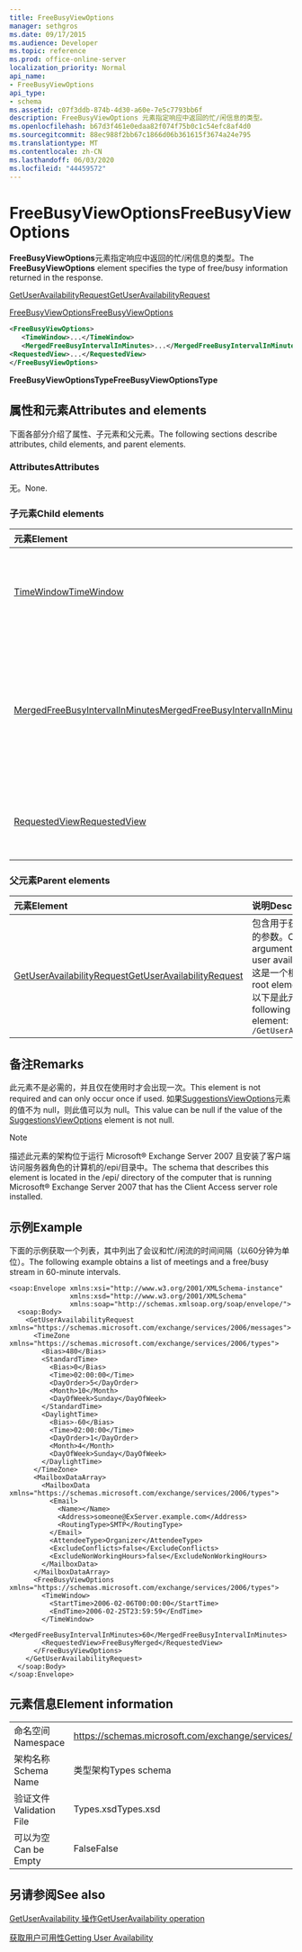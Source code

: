 ```yaml
---
title: FreeBusyViewOptions
manager: sethgros
ms.date: 09/17/2015
ms.audience: Developer
ms.topic: reference
ms.prod: office-online-server
localization_priority: Normal
api_name:
- FreeBusyViewOptions
api_type:
- schema
ms.assetid: c07f3ddb-874b-4d30-a60e-7e5c7793bb6f
description: FreeBusyViewOptions 元素指定响应中返回的忙/闲信息的类型。
ms.openlocfilehash: b67d3f461e0edaa82f074f75b0c1c54efc8af4d0
ms.sourcegitcommit: 88ec988f2bb67c1866d06b361615f3674a24e795
ms.translationtype: MT
ms.contentlocale: zh-CN
ms.lasthandoff: 06/03/2020
ms.locfileid: "44459572"
---
```

# <a name="freebusyviewoptions"></a><span data-ttu-id="a8f57-103">FreeBusyViewOptions</span><span class="sxs-lookup"><span data-stu-id="a8f57-103">FreeBusyViewOptions</span></span>

<span data-ttu-id="a8f57-104">**FreeBusyViewOptions**元素指定响应中返回的忙/闲信息的类型。</span><span class="sxs-lookup"><span data-stu-id="a8f57-104">The **FreeBusyViewOptions** element specifies the type of free/busy information returned in the response.</span></span> 
  
[<span data-ttu-id="a8f57-105">GetUserAvailabilityRequest</span><span class="sxs-lookup"><span data-stu-id="a8f57-105">GetUserAvailabilityRequest</span></span>](getuseravailabilityrequest.md)
  
[<span data-ttu-id="a8f57-106">FreeBusyViewOptions</span><span class="sxs-lookup"><span data-stu-id="a8f57-106">FreeBusyViewOptions</span></span>](freebusyviewoptions.md)
  
```xml
<FreeBusyViewOptions>
   <TimeWindow>...</TimeWindow>
   <MergedFreeBusyIntervalInMinutes>...</MergedFreeBusyIntervalInMinutes>
<RequestedView>...</RequestedView>
</FreeBusyViewOptions>

```

 <span data-ttu-id="a8f57-107">**FreeBusyViewOptionsType**</span><span class="sxs-lookup"><span data-stu-id="a8f57-107">**FreeBusyViewOptionsType**</span></span>
## <a name="attributes-and-elements"></a><span data-ttu-id="a8f57-108">属性和元素</span><span class="sxs-lookup"><span data-stu-id="a8f57-108">Attributes and elements</span></span>

<span data-ttu-id="a8f57-109">下面各部分介绍了属性、子元素和父元素。</span><span class="sxs-lookup"><span data-stu-id="a8f57-109">The following sections describe attributes, child elements, and parent elements.</span></span>
  
### <a name="attributes"></a><span data-ttu-id="a8f57-110">Attributes</span><span class="sxs-lookup"><span data-stu-id="a8f57-110">Attributes</span></span>

<span data-ttu-id="a8f57-111">无。</span><span class="sxs-lookup"><span data-stu-id="a8f57-111">None.</span></span>
  
### <a name="child-elements"></a><span data-ttu-id="a8f57-112">子元素</span><span class="sxs-lookup"><span data-stu-id="a8f57-112">Child elements</span></span>

|<span data-ttu-id="a8f57-113">**元素**</span><span class="sxs-lookup"><span data-stu-id="a8f57-113">**Element**</span></span>|<span data-ttu-id="a8f57-114">**说明**</span><span class="sxs-lookup"><span data-stu-id="a8f57-114">**Description**</span></span>|
|:-----|:-----|
|[<span data-ttu-id="a8f57-115">TimeWindow</span><span class="sxs-lookup"><span data-stu-id="a8f57-115">TimeWindow</span></span>](timewindow.md) <br/> |<span data-ttu-id="a8f57-116">标识查询的用户可用性信息的时间跨度。</span><span class="sxs-lookup"><span data-stu-id="a8f57-116">Identifies the time span queried for the user availability information.</span></span>  <br/> |
|[<span data-ttu-id="a8f57-117">MergedFreeBusyIntervalInMinutes</span><span class="sxs-lookup"><span data-stu-id="a8f57-117">MergedFreeBusyIntervalInMinutes</span></span>](mergedfreebusyintervalinminutes.md) <br/> |<span data-ttu-id="a8f57-118">表示**FreeBusyMerged**视图中两个连续的插槽之间的时间差。</span><span class="sxs-lookup"><span data-stu-id="a8f57-118">Represents the time difference between two successive slots in the **FreeBusyMerged** view.</span></span>  <br/> |
|[<span data-ttu-id="a8f57-119">RequestedView</span><span class="sxs-lookup"><span data-stu-id="a8f57-119">RequestedView</span></span>](requestedview.md) <br/> |<span data-ttu-id="a8f57-120">定义客户端请求的日历信息的类型。</span><span class="sxs-lookup"><span data-stu-id="a8f57-120">Defines the type of calendar information that a client requests.</span></span>  <br/> |
   
### <a name="parent-elements"></a><span data-ttu-id="a8f57-121">父元素</span><span class="sxs-lookup"><span data-stu-id="a8f57-121">Parent elements</span></span>

|<span data-ttu-id="a8f57-122">**元素**</span><span class="sxs-lookup"><span data-stu-id="a8f57-122">**Element**</span></span>|<span data-ttu-id="a8f57-123">**说明**</span><span class="sxs-lookup"><span data-stu-id="a8f57-123">**Description**</span></span>|
|:-----|:-----|
|[<span data-ttu-id="a8f57-124">GetUserAvailabilityRequest</span><span class="sxs-lookup"><span data-stu-id="a8f57-124">GetUserAvailabilityRequest</span></span>](getuseravailabilityrequest.md) <br/> |<span data-ttu-id="a8f57-125">包含用于获取用户可用性信息的参数。</span><span class="sxs-lookup"><span data-stu-id="a8f57-125">Contains the arguments used to obtain user availability information.</span></span> <span data-ttu-id="a8f57-126">这是一个根元素。</span><span class="sxs-lookup"><span data-stu-id="a8f57-126">This is a root element.</span></span>  <br/> <span data-ttu-id="a8f57-127">以下是此元素的 XPath：</span><span class="sxs-lookup"><span data-stu-id="a8f57-127">The following is the XPath to this element:</span></span>  <br/>  `/GetUserAvailabilityRequest` <br/> |
   
## <a name="remarks"></a><span data-ttu-id="a8f57-128">备注</span><span class="sxs-lookup"><span data-stu-id="a8f57-128">Remarks</span></span>

<span data-ttu-id="a8f57-129">此元素不是必需的，并且仅在使用时才会出现一次。</span><span class="sxs-lookup"><span data-stu-id="a8f57-129">This element is not required and can only occur once if used.</span></span> <span data-ttu-id="a8f57-130">如果[SuggestionsViewOptions](suggestionsviewoptions.md)元素的值不为 null，则此值可以为 null。</span><span class="sxs-lookup"><span data-stu-id="a8f57-130">This value can be null if the value of the [SuggestionsViewOptions](suggestionsviewoptions.md) element is not null.</span></span> 
  
> [!NOTE]
> <span data-ttu-id="a8f57-131">描述此元素的架构位于运行 Microsoft® Exchange Server 2007 且安装了客户端访问服务器角色的计算机的/epi/目录中。</span><span class="sxs-lookup"><span data-stu-id="a8f57-131">The schema that describes this element is located in the /epi/ directory of the computer that is running Microsoft® Exchange Server 2007 that has the Client Access server role installed.</span></span> 
  
## <a name="example"></a><span data-ttu-id="a8f57-132">示例</span><span class="sxs-lookup"><span data-stu-id="a8f57-132">Example</span></span>

<span data-ttu-id="a8f57-133">下面的示例获取一个列表，其中列出了会议和忙/闲流的时间间隔（以60分钟为单位）。</span><span class="sxs-lookup"><span data-stu-id="a8f57-133">The following example obtains a list of meetings and a free/busy stream in 60-minute intervals.</span></span>
  
```
<soap:Envelope xmlns:xsi="http://www.w3.org/2001/XMLSchema-instance" 
               xmlns:xsd="http://www.w3.org/2001/XMLSchema" 
               xmlns:soap="http://schemas.xmlsoap.org/soap/envelope/">
  <soap:Body>
    <GetUserAvailabilityRequest xmlns="https://schemas.microsoft.com/exchange/services/2006/messages">
      <TimeZone xmlns="https://schemas.microsoft.com/exchange/services/2006/types">
        <Bias>480</Bias>
        <StandardTime>
          <Bias>0</Bias>
          <Time>02:00:00</Time>
          <DayOrder>5</DayOrder>
          <Month>10</Month>
          <DayOfWeek>Sunday</DayOfWeek>
        </StandardTime>
        <DaylightTime>
          <Bias>-60</Bias>
          <Time>02:00:00</Time>
          <DayOrder>1</DayOrder>
          <Month>4</Month>
          <DayOfWeek>Sunday</DayOfWeek>
        </DaylightTime>
      </TimeZone>
      <MailboxDataArray>
        <MailboxData xmlns="https://schemas.microsoft.com/exchange/services/2006/types">
          <Email>
            <Name></Name>
            <Address>someone@ExServer.example.com</Address>
            <RoutingType>SMTP</RoutingType>
          </Email>
          <AttendeeType>Organizer</AttendeeType>
          <ExcludeConflicts>false</ExcludeConflicts>
          <ExcludeNonWorkingHours>false</ExcludeNonWorkingHours>
        </MailboxData>
      </MailboxDataArray>
      <FreeBusyViewOptions xmlns="https://schemas.microsoft.com/exchange/services/2006/types">
        <TimeWindow>
          <StartTime>2006-02-06T00:00:00</StartTime>
          <EndTime>2006-02-25T23:59:59</EndTime>
        </TimeWindow>
        <MergedFreeBusyIntervalInMinutes>60</MergedFreeBusyIntervalInMinutes>
        <RequestedView>FreeBusyMerged</RequestedView>
      </FreeBusyViewOptions>
    </GetUserAvailabilityRequest>
  </soap:Body>
</soap:Envelope>
```

## <a name="element-information"></a><span data-ttu-id="a8f57-134">元素信息</span><span class="sxs-lookup"><span data-stu-id="a8f57-134">Element information</span></span>

|||
|:-----|:-----|
|<span data-ttu-id="a8f57-135">命名空间</span><span class="sxs-lookup"><span data-stu-id="a8f57-135">Namespace</span></span>  <br/> |https://schemas.microsoft.com/exchange/services/2006/types  <br/> |
|<span data-ttu-id="a8f57-136">架构名称</span><span class="sxs-lookup"><span data-stu-id="a8f57-136">Schema Name</span></span>  <br/> |<span data-ttu-id="a8f57-137">类型架构</span><span class="sxs-lookup"><span data-stu-id="a8f57-137">Types schema</span></span>  <br/> |
|<span data-ttu-id="a8f57-138">验证文件</span><span class="sxs-lookup"><span data-stu-id="a8f57-138">Validation File</span></span>  <br/> |<span data-ttu-id="a8f57-139">Types.xsd</span><span class="sxs-lookup"><span data-stu-id="a8f57-139">Types.xsd</span></span>  <br/> |
|<span data-ttu-id="a8f57-140">可以为空</span><span class="sxs-lookup"><span data-stu-id="a8f57-140">Can be Empty</span></span>  <br/> |<span data-ttu-id="a8f57-141">False</span><span class="sxs-lookup"><span data-stu-id="a8f57-141">False</span></span>  <br/> |
   
## <a name="see-also"></a><span data-ttu-id="a8f57-142">另请参阅</span><span class="sxs-lookup"><span data-stu-id="a8f57-142">See also</span></span>



[<span data-ttu-id="a8f57-143">GetUserAvailability 操作</span><span class="sxs-lookup"><span data-stu-id="a8f57-143">GetUserAvailability operation</span></span>](getuseravailability-operation.md)


[<span data-ttu-id="a8f57-144">获取用户可用性</span><span class="sxs-lookup"><span data-stu-id="a8f57-144">Getting User Availability</span></span>](https://msdn.microsoft.com/library/d4133fcb-9b0f-4e6b-aadf-a389da83516a%28Office.15%29.aspx)


